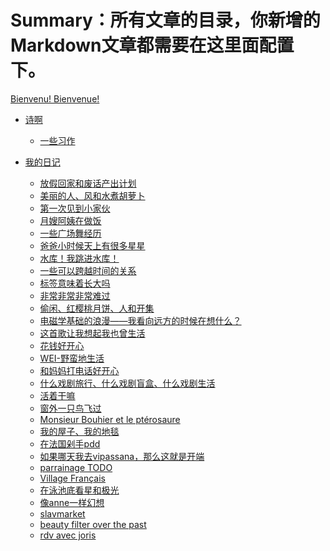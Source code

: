 # Summary：所有文章的目录，你新增的 Markdown文章都需要在这里面配置下。
<!--
mdbook build
 -->

<!--
git init
git add .
git commit -m "init"

git remote add origin https://github.com/yangruoxuan0516/MyEgo.git
git branch -M main
git push -u origin main

git config --global http.sslBackend "openssl"
git push -u origin main --force
 -->

[Bienvenu! Bienvenue!](./README.md)
- [诗啊](./poem/poem.md)
    - [一些习作](./poem/mypoem.md)
    <!-- - [一个教程](./poem/poemGuideline.md)
       - [Part1](./poem/poemPart1.md) -->
- [我的日记](./diary/0.md)
    - [放假回家和废话产出计划](./diary/放假回家和废话产出计划.md)
    - [美丽的人、风和水煮胡萝卜](./diary/美丽的人、风和水煮胡萝卜.md)
    - [第一次见到小家伙](./diary/第一次见到小家伙.md)
    - [月嫂阿姨在做饭](./diary/月嫂阿姨在做饭.md)
    - [一些广场舞经历](./diary/一些广场舞经历.md)
    - [爸爸小时候天上有很多星星](./diary/爸爸小时候天上有很多星星.md)
    - [水库！我跳进水库！](./diary/水库！我跳进水库！.md)
    - [一些可以跨越时间的关系](./diary/一些可以跨越时间的关系.md)
    - [标签意味着长大吗](./diary/标签意味着长大吗.md)
    - [非常非常非常难过](./diary/非常非常非常难过.md)
    - [偷闲、红樱桃月饼、人和开集](./diary/偷闲、红樱桃月饼、人和开集.md)
    - [电磁学基础的浪漫——我看向远方的时候在想什么？](./diary/电磁学基础的浪漫——我看向远方的时候在想什么？.md)
    - [这首歌让我想起我也曾生活](./diary/这首歌让我想起我也曾生活.md)
    - [花钱好开心](./diary/花钱好开心.md)
    - [WEI-野蛮地生活](./diary/WEI-野蛮地生活.md)
    - [和妈妈打电话好开心](./diary/和妈妈打电话好开心.md)
    - [什么戏剧旅行、什么戏剧盲盒、什么戏剧生活](./diary/什么戏剧旅行、什么戏剧盲盒、什么戏剧生活.md)
    - [活着干嘛](./diary/活着干嘛.md)
    - [窗外一只鸟飞过](./diary/窗外一只鸟飞过.md)
    - [Monsieur Bouhier et le ptérosaure](./diary/M.BouhierEtLePterosaure.md)
    - [我的屋子、我的地毯](./diary/我的屋子、我的地毯.md)
    - [在法国剁手pdd](./diary/在法国剁手pdd.md)
    - [如果哪天我去vipassana，那么这就是开端](./diary/如果哪天我去vipassana，那么这就是开端.md)
    - [parrainage TODO](./diary/parrainage.md)
    - [Village Français](./diary/villagefrançais.md)
    - [在泳池底看星和极光](./diary/在泳池底看星和极光.md)
    - [像anne一样幻想](./diary/像anne一样幻想.md)
    - [slavmarket](./diary/slavmarket.md)
    - [beauty filter over the past](./diary/beautyfilteroverthepast.md)
    - [rdv avec joris](./diary/rdvavecjoris.md)


    <!-- - [some secret gloomy thoughts](./diary/somesecretgloomythoughts.md) -->
    <!-- - [to live by the heart shape bay and oldest trees of california](./diary/tolivebytheheartshapebayandoldesttreesofcalifornia.md) -->